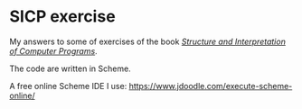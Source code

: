 # SICP exercise

My answers to some of exercises of the book *[Structure and Interpretation of Computer Programs](https://mitpress.mit.edu/sites/default/files/sicp/full-text/book/book.html)*.

The code are written in Scheme.

A free online Scheme IDE I use: https://www.jdoodle.com/execute-scheme-online/
